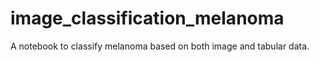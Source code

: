 # image_classification_melanoma

A notebook to classify melanoma based on both image and tabular data.
